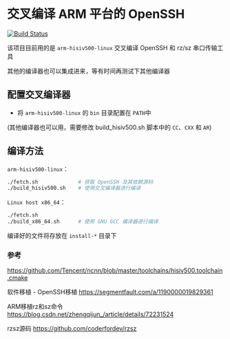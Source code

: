 # 交叉编译 ARM 平台的 OpenSSH

[![Build Status](https://travis-ci.com/zhijl/openssh-arm.svg?branch=master)](https://travis-ci.com/zhijl/openssh-arm)

该项目目前用的是 `arm-hisiv500-linux` 交叉编译 OpenSSH 和 rz/sz 串口传输工具

其他的编译器也可以集成进来，等有时间再测试下其他编译器

## 配置交叉编译器

- 将 `arm-hisiv500-linux` 的 `bin` 目录配置在 `PATH`中

(其他编译器也可以用，需要修改 build_hisiv500.sh 脚本中的 `CC`、`CXX` 和 `AR`)

## 编译方法

`arm-hisiv500-linux`：

``` sh
./fetch.sh             # 获取 OpenSSH 及其依赖源码
./build_hisiv500.sh    # 使用交叉编译器进行编译
```

`Linux host x86_64`：

``` sh
./fetch.sh
./build_x86_64.sh      # 使用 GNU GCC 编译器进行编译
```

编译好的文件将存放在 `install-*` 目录下

### 参考

https://github.com/Tencent/ncnn/blob/master/toolchains/hisiv500.toolchain.cmake

软件移植 - OpenSSH移植  https://segmentfault.com/a/1190000019829361

ARM移植rz和sz命令  https://blog.csdn.net/zhengqijun_/article/details/72231524

rzsz源码  https://github.com/coderfordev/rzsz
